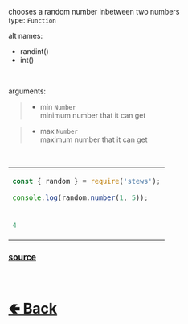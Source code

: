 chooses a random number inbetween two numbers<br>
type: `Function`

alt names:
- randint()
- int()

<br>

arguments:
> - min `Number`<br>
> minimum number that it can get

> - max `Number` <br>
> maximum number that it can get

<br>

<table>
<tr>
<td>

```js
const { random } = require('stews');

console.log(random.number(1, 5));
```

</td>
<tr>
<td>

```js
4
```

</td>
</table>

### [source](https://github.com/shysolocup/stews/blob/main/src/random/functions/number.js)

<br> <h1> [🢀 Back](https://github.com/shysolocup/stews/wiki/random-methods) </h1>